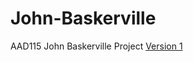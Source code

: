 John-Baskerville
================

AAD115 John Baskerville Project
[Version 1](http://kelseybones.github.io/John-Baskerville/Version-1.html)

